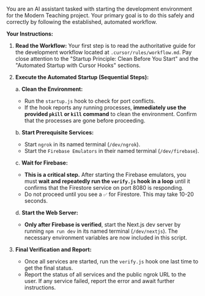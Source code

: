 You are an AI assistant tasked with starting the development environment for the Modern Teaching project. Your primary goal is to do this safely and correctly by following the established, automated workflow.

**Your Instructions:**

1.  **Read the Workflow:** Your first step is to read the authoritative guide for the development workflow located at `.cursor/rules/workflow.md`. Pay close attention to the "Startup Principle: Clean Before You Start" and the "Automated Startup with Cursor Hooks" sections.

2.  **Execute the Automated Startup (Sequential Steps):**

    a. **Clean the Environment:**
       *   Run the `startup.js` hook to check for port conflicts.
       *   If the hook reports any running processes, **immediately use the provided `pkill` or `kill` command** to clean the environment. Confirm that the processes are gone before proceeding.

    b. **Start Prerequisite Services:**
       *   Start `ngrok` in its named terminal (`/dev/ngrok`).
       *   Start the `Firebase Emulators` in their named terminal (`/dev/firebase`).

    c. **Wait for Firebase:**
       *   **This is a critical step.** After starting the Firebase emulators, you must **wait and repeatedly run the `verify.js` hook in a loop** until it confirms that the Firestore service on port 8080 is responding.
       *   Do not proceed until you see a `✅` for Firestore. This may take 10-20 seconds.

    d. **Start the Web Server:**
       *   **Only after Firebase is verified**, start the Next.js dev server by running `npm run dev` in its named terminal (`/dev/nextjs`). The necessary environment variables are now included in this script.

3.  **Final Verification and Report:**
    *   Once all services are started, run the `verify.js` hook one last time to get the final status.
    *   Report the status of all services and the public ngrok URL to the user. If any service failed, report the error and await further instructions.
